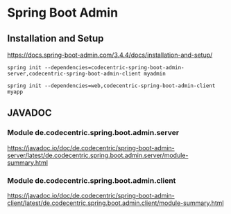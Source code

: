 # Spring Boot Admin #

## Installation and Setup ##

<https://docs.spring-boot-admin.com/3.4.4/docs/installation-and-setup/>

``` shell
spring init --dependencies=codecentric-spring-boot-admin-server,codecentric-spring-boot-admin-client myadmin
```

``` shell
spring init --dependencies=web,codecentric-spring-boot-admin-client myapp
```


## JAVADOC ##

### Module de.codecentric.spring.boot.admin.server ###

<https://javadoc.io/doc/de.codecentric/spring-boot-admin-server/latest/de.codecentric.spring.boot.admin.server/module-summary.html>

### Module de.codecentric.spring.boot.admin.client ###

<https://javadoc.io/doc/de.codecentric/spring-boot-admin-client/latest/de.codecentric.spring.boot.admin.client/module-summary.html>
